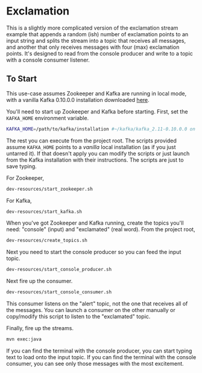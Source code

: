 # Exclamation

This is a slightly more complicated version of the exclamation stream example that appends a random (ish) number of exclamation points to an input string and splits the stream into a topic that receives all messages, and another that only receives messages with four (max) exclamation points.
It's designed to read from the console producer and write to a topic with a console consumer listener.

## To Start

This use-case assumes Zookeeper and Kafka are running in local mode,
with a vanilla Kafka 0.10.0.0 installation downloaded [here](http://kafka.apache.org/downloads.html).

You'll need to start up Zookeeper and Kafka before starting.
First, set the `KAFKA_HOME` environment variable.

```bash
KAFKA_HOME=/path/to/kafka/installation #~/kafka/kafka_2.11-0.10.0.0 on my system.
```

The rest you can execute from the project root.
The scripts provided assume `KAFKA_HOME` points to a _vanilla_ local installation (as if you just untarred it).
If that doesn't apply you can modify the scripts or just launch from the Kafka installation with their instructions.
The scripts are just to save typing.

For Zookeeper,

```bash
dev-resources/start_zookeeper.sh
```

For Kafka,

```bash
dev-resources/start_kafka.sh
```

When you've got Zookeeper and Kafka running, create the topics you'll need: "console" (input) and "exclamated" (real word).
From the project root,

```bash
dev-resources/create_topics.sh
```

Next you need to start the console producer so you can feed the input topic.

```bash
dev-resources/start_console_producer.sh
```

Next fire up the consumer.

```bash
dev-resources/start_console_consumer.sh
```
This consumer listens on the "alert" topic, not the one that receives all of the messages.
You can launch a consumer on the other manually or copy/modify this script to listen to the "exclamated" topic.

Finally, fire up the streams.

```bash
mvn exec:java
```

If you can find the terminal with the console producer, you can start typing text to load onto the input topic.
If you can find the terminal with the console consumer, you can see only those messages with the most excitement.
